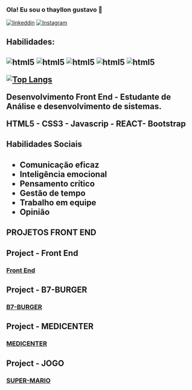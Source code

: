 ### Ola! Eu sou o thayllon gustavo 👋
[![linkeddin](    https://img.shields.io/badge/LinkedIn-0077B5?style=for-the-badge&logo=linkedin&logoColor=white)](https://www.linkedin.com/in/thayllon-gustavo-a3858331a/)
[![Instagram](https://img.shields.io/badge/Instagram-E4405F?style=for-the-badge&logo=instagram&logoColor=white)](https://www.instagram.com/thayllon__gustavo/)

<h2>Habilidades:<h2/>
<div
style="display: inline_block">
<img alt="html5" src="https://img.shields.io/badge/HTML-239120?style=for-the-badge&logo=html5&logoColor=white"/>
<img alt="html5" src="https://img.shields.io/badge/CSS-239120?&style=for-the-badge&logo=css3&logoColor=white"/>
<img alt="html5" src="https://img.shields.io/badge/JavaScript-F7DF1E?style=for-the-badge&logo=javascript&logoColor=black"/>
<img alt="html5" src="https://img.shields.io/badge/Bootstrap-563D7C?style=for-the-badge&logo=bootstrap&logoColor=white"/>
<img alt="html5" src="https://img.shields.io/badge/React-20232A?style=for-the-badge&logo=react&logoColor=61DAFBt"/>
</div>



[![Top Langs](https://github-readme-stats.vercel.app/api/top-langs/?username=Thayllon-gustavo)](https://github.com/anuraghazra/github-readme-stats)






Desenvolvimento Front End - Estudante de Análise e desenvolvimento de sistemas.

HTML5 - CSS3 - Javascrip - REACT- Bootstrap
<br/>
<h2>Habilidades Sociais<h2/>
<body>
<ul>
<li>Comunicação eficaz
</li>
<li>Inteligência emocional
</li>
<li>Pensamento crítico
</li>
<li>Gestão de tempo
</li>
  <li>Trabalho em equipe
</li>
   <li>Opinião
</li>
</ul>
</body>
</html>
<h2>PROJETOS FRONT END</h2>

 <h2>Project - Front End</h2>
   <h3><a target="_blank" href = "https://yygermuts.github.io/FrontEndProject1/">Front End</a></h3> 
   <h2>Project - B7-BURGER</h2>
  <h3><a target="_blank" href = "https://yygermuts.github.io/dev-links/](https://thayllon-gustavo.github.io/site-de-hamburgueria-/">B7-BURGER</a></h3>
   <h2>Project - MEDICENTER</h2>
   <h3><a target="_blank" href = "https://yygermuts.github.io/super-mario-jump/](https://thayllon-gustavo.github.io/site-html-css-flexbox/"> MEDICENTER</a></h3>
   <h2>Project - JOGO</h2>
  <h3><a target="_blank" href = "https://thayllon-gustavo.github.io/SUPER-MARIO/">SUPER-MARIO</a></h3>
</div>
